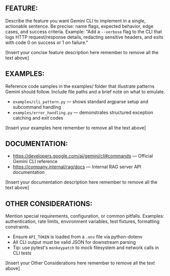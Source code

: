 
## FEATURE:

Describe the feature you want Gemini CLI to implement in a single, actionable sentence.
Be precise: name flags, expected behavior, edge cases, and success criteria.
Example:
"Add a `--verbose` flag to the CLI that logs HTTP request/response details,
redacting sensitive headers, and exits with code 0 on success or 1 on failure."

[Insert your concise feature description here remember to remove all the text above]

## EXAMPLES:

Reference code samples in the examples/ folder that illustrate patterns Gemini should follow.
Include file paths and a brief note on what to emulate.

- `examples/cli_pattern.py` — shows standard argparse setup and subcommand handling
- `examples/error_handling.py` — demonstrates structured exception catching and exit codes

[Insert your examples here remember to remove all the text above]


## DOCUMENTATION:

- https://developers.google.com/ai/gemini/cli#commands — Official Gemini CLI reference
- https://company.internal/rag/docs — Internal RAG server API documentation

[Insert your documentation description here remember to remove all the text above]


## OTHER CONSIDERATIONS:

Mention special requirements, configuration, or common pitfalls.
Examples: authentication, rate limits, environment variables, test fixtures, formatting constraints.

- Ensure `API_TOKEN` is loaded from a `.env` file via python-dotenv
- All CLI output must be valid JSON for downstream parsing
- Tip: use pytest's `monkeypatch` to mock filesystem and network calls in CLI tests

[Insert your Other Considerations here remember to remove all the text above]

